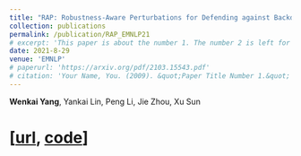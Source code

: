 ```yaml
---
title: "RAP: Robustness-Aware Perturbations for Defending against Backdoor Attacks on NLP Models"
collection: publications
permalink: /publication/RAP_EMNLP21
# excerpt: 'This paper is about the number 1. The number 2 is left for future work.'
date: 2021-8-29
venue: 'EMNLP'
# paperurl: 'https://arxiv.org/pdf/2103.15543.pdf'
# citation: 'Your Name, You. (2009). &quot;Paper Title Number 1.&quot; <i>Journal 1</i>. 1(1).'
---
```


**Wenkai Yang**, Yankai Lin, Peng Li, Jie Zhou, Xu Sun  
# [[url](https://aclanthology.org/2021.acl-long.431), [code](https://github.com/lancopku/SOS)] 
